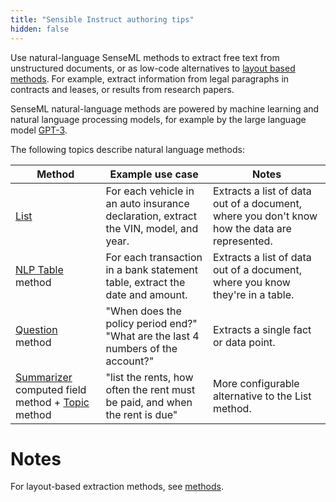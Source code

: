 ```yaml
---
title: "Sensible Instruct authoring tips"
hidden: false
---
```


Use natural-language SenseML methods to extract free text from unstructured documents, or as low-code alternatives to [layout based methods](doc:methods). For example, extract information from legal paragraphs in contracts and leases, or results from research papers.

SenseML natural-language methods are powered by machine learning and natural language processing models, for example by the large language model [GPT-3](https://openai.com/api/).

The following topics describe natural language methods:

| Method                                                       | Example use case                                             | Notes                                                        |
| ------------------------------------------------------------ | ------------------------------------------------------------ | ------------------------------------------------------------ |
| [List](doc:list)                                             | For each vehicle in an auto insurance declaration, extract the VIN, model, and year. | Extracts a list of data out of a document, where you don't know how the data are represented. |
| [NLP Table](doc:nlp-table) method                            | For each transaction in a bank statement table, extract the date and amount. | Extracts a list of data out of a document, where you know they're in a table. |
| [Question](doc:question) method                              | "When does the policy period end?"<br/>"What are the last 4 numbers of the account?" | Extracts a single fact or data point.                        |
| [Summarizer](doc:summarizer) computed field method + [Topic](doc:topic) method | "list the rents, how often the rent must be paid, and when the rent is due" | More configurable alternative to the List method.            |





Notes
====

For layout-based extraction methods, see [methods](doc:methods).
